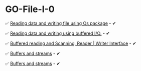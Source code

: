 # GO-File-I-0

✅ [Reading data and writing file using Os package](https://golangdocs.com/io-package-in-golang) - ✔

✅ [Reading data and writing using buffered I/O.](https://www.educative.io/edpresso/how-to-read-and-write-with-golang-bufio) - ✔

✅ [Buffered reading and Scanning, Reader | Writer Interface](https://www.educative.io/edpresso/how-to-read-and-write-with-golang-bufio) - ✔

✅ [Buffers and streams](https://www.youtube.com/watch?v=-O8wpYYKstE&t=655s) - ✔

✅ [Buffers and streams](https://www.youtube.com/watch?v=GlybFFMXXmQ&t=138s) - ✔

